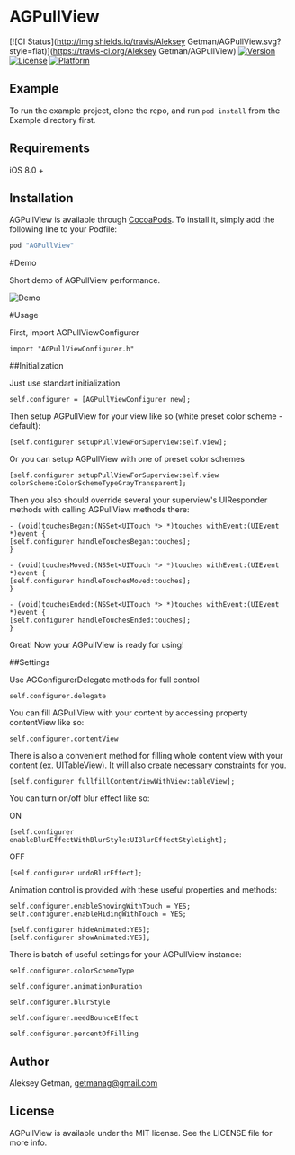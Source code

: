# AGPullView

[![CI Status](http://img.shields.io/travis/Aleksey Getman/AGPullView.svg?style=flat)](https://travis-ci.org/Aleksey Getman/AGPullView)
[![Version](https://img.shields.io/cocoapods/v/AGPullView.svg?style=flat)](http://cocoapods.org/pods/AGPullView)
[![License](https://img.shields.io/cocoapods/l/AGPullView.svg?style=flat)](http://cocoapods.org/pods/AGPullView)
[![Platform](https://img.shields.io/cocoapods/p/AGPullView.svg?style=flat)](http://cocoapods.org/pods/AGPullView)

## Example

To run the example project, clone the repo, and run `pod install` from the Example directory first.

## Requirements

iOS 8.0 +

## Installation

AGPullView is available through [CocoaPods](http://cocoapods.org). To install
it, simply add the following line to your Podfile:

```ruby
pod "AGPullView"
```

#Demo

Short demo of AGPullView performance.


![Demo](https://s32.postimg.org/vgslyjjed/AGPull_View_demo.gif)

#Usage

First, import AGPullViewConfigurer

```ObjC
import "AGPullViewConfigurer.h"
```

##Initialization

Just use standart initialization
```ObjC
self.configurer = [AGPullViewConfigurer new];
```

Then setup AGPullView for your view like so (white preset color scheme - default):
```ObjC
[self.configurer setupPullViewForSuperview:self.view];
```

Or you can setup AGPullView with one of preset color schemes
```ObjC
[self.configurer setupPullViewForSuperview:self.view colorScheme:ColorSchemeTypeGrayTransparent];
```

Then you also should override several your superview's UIResponder methods with calling AGPullView methods there:
```ObjC
- (void)touchesBegan:(NSSet<UITouch *> *)touches withEvent:(UIEvent *)event {
[self.configurer handleTouchesBegan:touches];
}

- (void)touchesMoved:(NSSet<UITouch *> *)touches withEvent:(UIEvent *)event {
[self.configurer handleTouchesMoved:touches];
}

- (void)touchesEnded:(NSSet<UITouch *> *)touches withEvent:(UIEvent *)event {
[self.configurer handleTouchesEnded:touches];
}

```

Great! Now your AGPullView is ready for using!

##Settings

Use AGConfigurerDelegate methods for full control
```ObjC
self.configurer.delegate
```

You can fill AGPullView with your content by accessing property contentView like so:
```ObjC
self.configurer.contentView
```

There is also a convenient method for filling whole content view with your content (ex. UITableView). It will also create necessary constraints for you.
```ObjC
[self.configurer fullfillContentViewWithView:tableView];
```

You can turn on/off blur effect like so:

ON
```ObjC
[self.configurer enableBlurEffectWithBlurStyle:UIBlurEffectStyleLight];
```
OFF
```ObjC
[self.configurer undoBlurEffect];
```

Animation control is provided with these useful properties and methods:
```ObjC
self.configurer.enableShowingWithTouch = YES;
self.configurer.enableHidingWithTouch = YES;

[self.configurer hideAnimated:YES];
[self.configurer showAnimated:YES];
```

There is batch of useful settings for your AGPullView instance:
```ObjC
self.configurer.colorSchemeType

self.configurer.animationDuration

self.configurer.blurStyle

self.configurer.needBounceEffect

self.configurer.percentOfFilling
```

## Author

Aleksey Getman, getmanag@gmail.com

## License

AGPullView is available under the MIT license. See the LICENSE file for more info.
